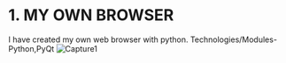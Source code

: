# 1. MY OWN BROWSER
I have created my own web browser with python.
Technologies/Modules-Python,PyQt
![Capture1](https://user-images.githubusercontent.com/85629090/188441628-f84214fc-2843-49c2-af4e-920c22a332e9.PNG)


